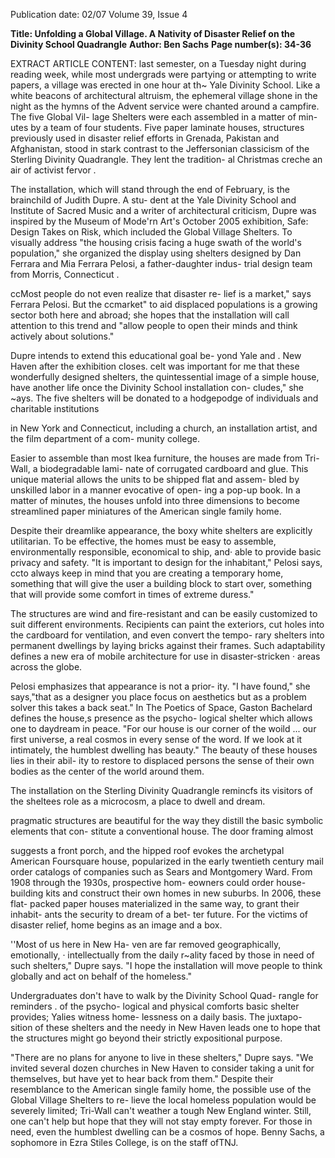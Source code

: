 Publication date: 02/07
Volume 39, Issue 4

**Title: Unfolding a Global Village. A Nativity of Disaster Relief on the Divinity School Quadrangle**
**Author: Ben Sachs**
**Page number(s): 34-36**

EXTRACT ARTICLE CONTENT:
last semester, on a Tuesday night during reading
week, while most undergrads were partying or
attempting to write papers, a village was erected
in one hour at th~ Yale Divinity School. Like a white
beacons of architectural altruism, the ephemeral village
shone in the night as the hymns of the Advent service
were chanted around a campfire. The five Global Vil-
lage Shelters were each assembled in a matter of min-
utes by a team of four students. Five paper laminate
houses, structures previously used in disaster relief
efforts in Grenada, Pakistan and Afghanistan, stood
in stark contrast to the Jeffersonian classicism of the
Sterling Divinity Quadrangle. They lent the tradition-
al Christmas creche an air of activist fervor .


The installation, which will stand through the end
of February, is the brainchild of Judith Dupre. A stu-
dent at the Yale Divinity School and Institute of Sacred
Music and a writer of architectural criticism, Dupre was
inspired by the Museum of Mode'rn Art's October 2005
exhibition, Safe: Design Takes on Risk, which included the
Global Village Shelters. To visually address "the housing
crisis facing a huge swath of the world's population," she
organized the display using shelters designed by Dan
Ferrara and Mia Ferrara Pelosi, a father-daughter indus-
trial design team from Morris, Connecticut .


ccMost people do not even realize that disaster re-
lief is a market," says Ferrara Pelosi. But the ccmarket"
to aid displaced populations is a growing sector both
here and abroad; she hopes that the installation will call
attention to this trend and "allow people to open their
minds and think actively about solutions."


Dupre intends to extend this educational goal be-
yond Yale and . New Haven after the exhibition closes.
celt was important for me that these wonderfully designed
shelters, the quintessential image of a simple house, have
another life once the Divinity School installation con-
cludes," she ~ays. The five shelters will be donated to
a hodgepodge of individuals and charitable institutions


in New York and Connecticut, including a church, an
installation artist, and the film department of a com-
munity college.


Easier to assemble than most Ikea furniture, the
houses are made from Tri-Wall, a biodegradable lami-
nate of corrugated cardboard and glue. This unique
material allows the units to be shipped flat and assem-
bled by unskilled labor in a manner evocative of open-
ing a pop-up book. In a matter of minutes, the houses
unfold into three dimensions to become streamlined
paper miniatures of the American single family home.


Despite their dreamlike appearance, the boxy
white shelters are explicitly utilitarian. To be effective,
the homes must be easy to assemble, environmentally
responsible, economical to ship, and· able to provide
basic privacy and safety. "It is important to design for
the inhabitant," Pelosi says, ccto always keep in mind
that you are creating a temporary home, something
that will give the user a building block to start over,
something that will provide some comfort in times of
extreme duress."


The structures are wind and fire-resistant and can
be easily customized to suit different environments.
Recipients can paint the exteriors, cut holes into the
cardboard for ventilation, and even convert the tempo-
rary shelters into permanent dwellings by laying bricks
against their frames. Such adaptability defines a new
era of mobile architecture for use in disaster-stricken ·
areas across the globe.


Pelosi emphasizes that appearance is not a prior-
ity. "I have found," she says,"that as a designer you
place focus on aesthetics but as a problem solver this
takes a back seat." In The Poetics of Space, Gaston
Bachelard defines the house,s presence as the psycho-
logical shelter which allows one to daydream in peace.
"For our house is our corner of the woild ... our first
universe, a real cosmos in every sense of the word. If
we look at it intimately, the humblest dwelling has
beauty." The beauty of these houses lies in their abil-
ity to restore to displaced persons the sense of their
own bodies as the center of the world around them.


The installation on the Sterling Divinity Quadrangle
remincfs its visitors of the sheltees role as a microcosm,
a place to dwell and dream.


pragmatic structures are beautiful for the way
they distill the basic symbolic elements that con-
stitute a conventional house. The door framing almost


suggests a front porch, and the hipped
roof evokes the archetypal American
Foursquare house, popularized in the
early twentieth century mail order
catalogs of companies such as Sears
and Montgomery Ward. From 1908
through the 1930s, prospective hom-
eowners could order house-building
kits and construct their own homes
in new suburbs. In 2006, these flat-
packed paper houses materialized in
the same way, to grant their inhabit-
ants the security to dream of a bet-
ter future. For the victims of disaster
relief, home begins as an image and
a box.


''Most of us here in New Ha-
ven are far removed
geographically,
emotionally, · intellectually from
the daily r~ality faced by those in
need of such shelters," Dupre says.
"I hope the installation will move
people to think globally and act on
behalf of the homeless."


Undergraduates don't have to
walk by the Divinity School Quad-
rangle for reminders . of the psycho-
logical and physical comforts basic
shelter provides; Yalies witness home-
lessness on a daily basis. The juxtapo-
sition of these shelters and the needy
in New Haven leads one to hope that
the structures might go beyond their
strictly expositional purpose.


"There are no plans for anyone
to live in these shelters," Dupre says.
"We invited several dozen churches
in New Haven to consider taking
a unit for themselves, but have yet
to hear back from them." Despite
their resemblance to the American
single family home, the possible use
of the Global Village Shelters to re-
lieve the local homeless population
would be severely limited; Tri-Wall
can't weather a tough New England
winter. Still, one can't help but hope
that they will not stay empty forever.
For those in need, even the humblest
dwelling can be a cosmos of hope.
Benny Sachs, a sophomore in Ezra
Stiles College, is on the staff ofTNJ.